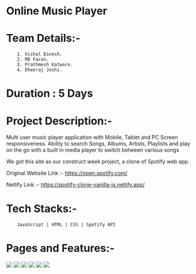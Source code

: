 # Online Music Player

# Team Details:-
        1. Vishal Dinesh.
        2. MD Faran.
        3. Prathmesh Katware.
        4. Dheeraj Joshi.
   
# Duration : 5 Days

# Project Description:-
Multi user music player application with Mobile, Tablet and PC Screen responsiveness. Ability to search Songs, Albums, Artists, Playlists and play on the go with a built in media player to switch between various songs

We got this site as our construct week project, a clone of Spotify web app.
  
  Original Website Link :- https://open.spotify.com/
  
  Netlify Link :- https://spotify-clone-vanilla-js.netlify.app/
  
# Tech Stacks:- 
        JavaScript | HTML | CSS | Spotify API
        
# Pages and Features:-
<img src="https://github.com/viz404/Spotify_Clone/blob/main/images/spotify1.png" />
<img src="https://github.com/viz404/Spotify_Clone/blob/main/images/spotify2.png" />
<img src="https://github.com/viz404/Spotify_Clone/blob/main/images/spotify3.png" />
<img src="https://github.com/viz404/Spotify_Clone/blob/main/images/spotify4.png" />
<img src="https://github.com/viz404/Spotify_Clone/blob/main/images/spotify5.png" />
<img src="https://github.com/viz404/Spotify_Clone/blob/main/images/spotify6.png" />
